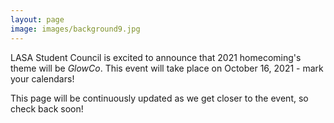 ```yaml
---
layout: page
image: images/background9.jpg
---
```

LASA Student Council is excited to announce that 2021 homecoming's theme will be _GlowCo_. This event will take place on October 16, 2021 - mark your calendars!

This page will be continuously updated as we get closer to the event, so check back soon!
